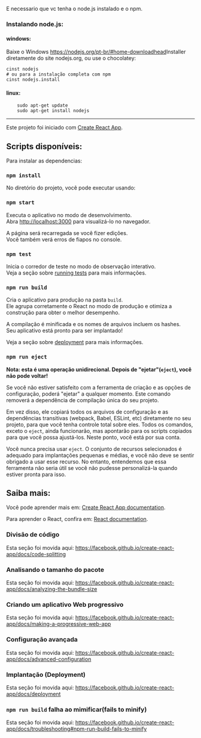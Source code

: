 E necessario que vc tenha o node.js instalado e o npm.

### Instalando node.js:

#### windows:

Baixe o Windows <https://nodejs.org/pt-br/#home-downloadhead>Installer diretamente do site nodejs.org, ou use o chocolatey:

```
cinst nodejs
# ou para a instalação completa com npm
cinst nodejs.install
```

#### linux:

```
    sudo apt-get update
    sudo apt-get install nodejs
```
_____________________________________________________________________________________________

Este projeto foi iniciado com [Create React App](https://github.com/facebook/create-react-app).

## Scripts disponíveis:

Para instalar as dependencias:

### `npm install`

No diretório do projeto, você pode executar usando:

### `npm start`

Executa o aplicativo no modo de desenvolvimento.<br />
Abra [http://localhost:3000](http://localhost:3000) para visualizá-lo no navegador.

A página será recarregada se você fizer edições.<br />
Você também verá erros de fiapos no console.

### `npm test`

Inicia o corredor de teste no modo de observação interativo.<br />
Veja a seção sobre [running tests](https://facebook.github.io/create-react-app/docs/running-tests) para mais informações.

### `npm run build`

Cria o aplicativo para produção na pasta `build`.<br />
Ele agrupa corretamente o React no modo de produção e otimiza a construção para obter o melhor desempenho.

A compilação é minificada e os nomes de arquivos incluem os hashes.<br />
Seu aplicativo está pronto para ser implantado!

Veja a seção sobre [deployment](https://facebook.github.io/create-react-app/docs/deployment) para mais informações.

### `npm run eject`

**Nota: esta é uma operação unidirecional. Depois de "ejetar"(`eject`), você não pode voltar!**

Se você não estiver satisfeito com a ferramenta de criação e as opções de configuração, poderá "ejetar" a qualquer momento. Este comando removerá a dependência de compilação única do seu projeto.

Em vez disso, ele copiará todos os arquivos de configuração e as dependências transitivas (webpack, Babel, ESLint, etc) diretamente no seu projeto, para que você tenha controle total sobre eles. Todos os comandos, exceto o `eject`, ainda funcionarão, mas apontarão para os scripts copiados para que você possa ajustá-los. Neste ponto, você está por sua conta.

Você nunca precisa usar `eject`. O conjunto de recursos selecionados é adequado para implantações pequenas e médias, e você não deve se sentir obrigado a usar esse recurso. No entanto, entendemos que essa ferramenta não seria útil se você não pudesse personalizá-la quando estiver pronta para isso.

## Saiba mais:

Você pode aprender mais em: [Create React App documentation](https://facebook.github.io/create-react-app/docs/getting-started).

Para aprender o React, confira em: [React documentation](https://reactjs.org/).

### Divisão de código
Esta seção foi movida aqui: https://facebook.github.io/create-react-app/docs/code-splitting

### Analisando o tamanho do pacote

Esta seção foi movida aqui: https://facebook.github.io/create-react-app/docs/analyzing-the-bundle-size

### Criando um aplicativo Web progressivo

Esta seção foi movida aqui: https://facebook.github.io/create-react-app/docs/making-a-progressive-web-app

### Configuração avançada

Esta seção foi movida aqui: https://facebook.github.io/create-react-app/docs/advanced-configuration

### Implantação (Deployment)

Esta seção foi movida aqui: https://facebook.github.io/create-react-app/docs/deployment

### `npm run build` falha ao mimificar(fails to minify)

Esta seção foi movida aqui: https://facebook.github.io/create-react-app/docs/troubleshooting#npm-run-build-fails-to-minify
